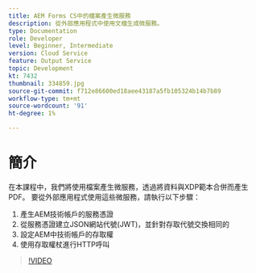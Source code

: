 ```yaml
---
title: AEM Forms CS中的檔案產生微服務
description: 從外部應用程式中使用文檔生成微服務。
type: Documentation
role: Developer
level: Beginner, Intermediate
version: Cloud Service
feature: Output Service
topic: Development
kt: 7432
thumbnail: 334859.jpg
source-git-commit: f712e86600ed18aee43187a5fb105324b14b7b89
workflow-type: tm+mt
source-wordcount: '91'
ht-degree: 1%

---
```


# 簡介

在本課程中，我們將使用檔案產生微服務，透過將資料與XDP範本合併而產生PDF。 要從外部應用程式使用這些微服務，請執行以下步驟：

1. 產生AEM技術帳戶的服務憑證
1. 從服務憑證建立JSON網站代號(JWT)，並針對存取代號交換相同的
1. 設定AEM中技術帳戶的存取權
1. 使用存取權杖進行HTTP呼叫

>[!VIDEO](https://video.tv.adobe.com/v/334859/?quality=12&learn=on)
